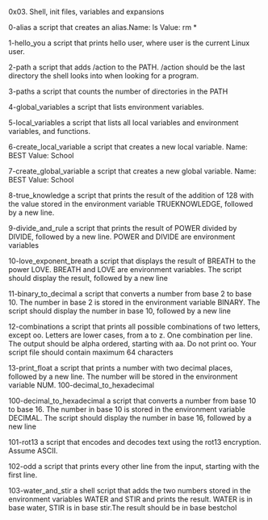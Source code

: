 0x03. Shell, init files, variables and expansions

0-alias
a script that creates an alias.Name: ls Value: rm *

1-hello_you
a script that prints hello user, where user is the current Linux user.

2-path
a script that adds /action to the PATH. /action should be the last directory the shell looks into when looking for a program.

3-paths
a script that counts the number of directories in the PATH

4-global_variables
a script that lists environment variables.

5-local_variables
a script that lists all local variables and environment variables, and functions.

6-create_local_variable
a script that creates a new local variable. Name: BEST Value: School

7-create_global_variable
a script that creates a new global variable. Name: BEST Value: School

8-true_knowledge
a script that prints the result of the addition of 128 with the value stored in the environment variable TRUEKNOWLEDGE, followed by a new line.

9-divide_and_rule
a script that prints the result of POWER divided by DIVIDE, followed by a new line. 
POWER and DIVIDE are environment variables

10-love_exponent_breath
a script that displays the result of BREATH to the power LOVE. BREATH and LOVE are environment variables. The script should display the result, followed by a new line

11-binary_to_decimal
a script that converts a number from base 2 to base 10. The number in base 2 is stored in the environment variable BINARY. The script should display the number in base 10, followed by a new line

12-combinations
a script that prints all possible combinations of two letters, except oo. Letters are lower cases, from a to z. One combination per line. The output should be alpha ordered, starting with aa. Do not print oo. Your script file should contain maximum 64 characters

13-print_float
a script that prints a number with two decimal places, followed by a new line. The number will be stored in the environment variable NUM. 100-decimal_to_hexadecimal

100-decimal_to_hexadecimal
a script that converts a number from base 10 to base 16. The number in base 10 is stored in the environment variable DECIMAL. The script should display the number in base 16, followed by a new line

101-rot13
a script that encodes and decodes text using the rot13 encryption. Assume ASCII.

102-odd
a script that prints every other line from the input, starting with the first line.

103-water_and_stir
a shell script that adds the two numbers stored in the environment variables WATER and STIR and prints the result. WATER is in base water, STIR is in base stir.The result should be in base bestchol
